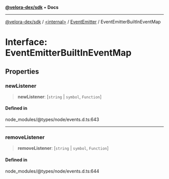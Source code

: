 [**@velora-dex/sdk**](../../../../README.md) • **Docs**

***

[@velora-dex/sdk](../../../../globals.md) / [\<internal\>](../../../README.md) / [EventEmitter](../README.md) / EventEmitterBuiltInEventMap

# Interface: EventEmitterBuiltInEventMap

## Properties

### newListener

> **newListener**: [`string` \| `symbol`, `Function`]

#### Defined in

node\_modules/@types/node/events.d.ts:643

***

### removeListener

> **removeListener**: [`string` \| `symbol`, `Function`]

#### Defined in

node\_modules/@types/node/events.d.ts:644
